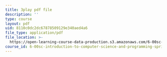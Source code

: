 ```yaml
---
title: 3play pdf file
description: ''
type: course
layout: pdf
uid: 8110c0dc2dc67878509129e340aed4a6
file_type: application/pdf
file_location: >-
  https://open-learning-course-data-production.s3.amazonaws.com/6-00sc-introduction-to-computer-science-and-programming-spring-2011/8110c0dc2dc67878509129e340aed4a6_FBpe3xFvPrQ.pdf
course_id: 6-00sc-introduction-to-computer-science-and-programming-spring-2011
---
```

